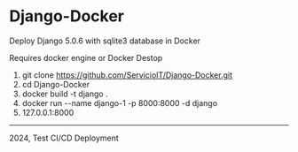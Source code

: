 # Django-Docker
Deploy Django 5.0.6 with sqlite3 database in Docker

Requires docker engine or Docker Destop

1. git clone https://github.com/ServicioIT/Django-Docker.git
2. cd Django-Docker
3. docker build -t django .
4. docker run --name django-1 -p 8000:8000  -d django
5. 127.0.0.1:8000


---
2024, Test CI/CD Deployment